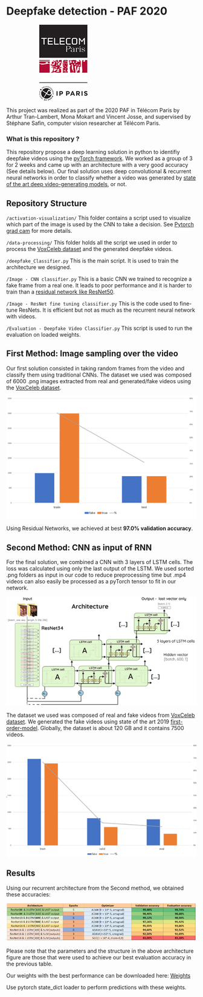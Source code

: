 # Deepfake detection - PAF 2020
&nbsp; &nbsp; &nbsp; &nbsp; &nbsp; &nbsp; &nbsp; &nbsp; &nbsp; &nbsp; &nbsp; ![Télécom Paris](sup-mat/telecom.png)

This project was realized as part of the 2020 PAF in Télécom Paris by Arthur Tran-Lambert, Mona Mokart and Vincent Josse, and supervised by Stéphane Safin, computer vision researcher at Télécom Paris.



### What is this repository ?
This repository propose a deep learning solution in python to identifiy deepfake videos using the [pyTorch framework](https://pytorch.org/). We worked as a group of 3 for 2 weeks and came up with an architecture with a very good accuracy (See details below). Our final solution uses deep convolutional & recurrent neural networks in order to classify whether a video was generated by [state of the art deep video-generating models](https://github.com/AliaksandrSiarohin/first-order-model), or not.

## Repository Structure

`/activation-visualization/` This folder contains a script used to visualize which part of the image is used by the CNN to take a decision. See [Pytorch grad cam](https://github.com/jacobgil/pytorch-grad-cam) for more details.

`/data-processing/` This folder holds all the script we used in order to process the [VoxCeleb dataset](http://www.robots.ox.ac.uk/~vgg/data/voxceleb/) and the generated deepfake videos.

`/deepfake_Classifier.py` This is the main script. It is used to train the architecture we designed.

`/Image - CNN classifier.py` This is a basic CNN we trained to recognize a fake frame from a real one. It leads to poor performance and it is harder to train than a [residual network like ResNet50](https://arxiv.org/abs/1512.03385).

`/Image - ResNet fine tuning classifier.py` This is the code used to fine-tune ResNets. It is efficient but not as much as the recurrent neural network with videos.

`/Evaluation - Deepfake Video Classifier.py` This script is used to run the evaluation on loaded weights.

## First Method: Image sampling over the video
Our first solution consisted in taking random frames from the video and classify them using traditional CNNs.
The dataset we used was composed of 6000 .png images extracted from real and generated/fake videos using the [VoxCeleb dataset](http://www.robots.ox.ac.uk/~vgg/data/voxceleb/).

![Images dataset](sup-mat/image_dataset_repartition.PNG)

Using Residual Networks, we achieved at best **97.0% validation accuracy**.


## Second Method: CNN as input of RNN
For the final solution, we combined a CNN with 3 layers of LSTM cells. The loss was calculated using only the last output of the LSTM.
We used sorted .png folders as input in our code to reduce preprocessing time but .mp4 videos can also easily be processed as a pyTorch tensor to fit in our network.

![Architecture of the final solution](sup-mat/architecture.png)

The dataset we used was composed of real and fake videos from [VoxCeleb dataset](http://www.robots.ox.ac.uk/~vgg/data/voxceleb/). We generated the fake videos using state of the art 2019 [first-order-model](https://github.com/AliaksandrSiarohin/first-order-model). Globally, the dataset is about 120 GB and it contains 7500 videos.

![Video dataset](sup-mat/video_dataset.png)


## Results
Using our recurrent architecture from the Second method, we obtained these accuracies:

![Accuracy table](sup-mat/accuracy_table.png)

Please note that the parameters and the structure in the above architecture figure are those that were used to achieve our best evaluation accuracy in the previous table.

Our weights with the best performance can be downloaded here: [Weights](https://drive.google.com/file/d/1WnJ96K3lsuu2RmwfM9kWCd-Bva9sf0LZ/view?usp=sharing)

Use pytorch state_dict loader to perform predictions with these weights.
